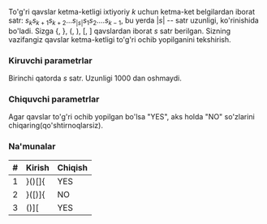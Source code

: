 To'g'ri qavslar ketma-ketligi ixtiyoriy $k$ uchun ketma-ket belgilardan iborat satr: $s_{k}s_{k+1}s_{k+2}...s_{|s|}s_{1}s_{2}....s_{k-1}$, bu yerda $|s|$ -- satr uzunligi, ko'rinishida bo'ladi.
Sizga {, }, (, ), [, ] qavslardan iborat $s$ satr berilgan. Sizning vazifangiz qavslar ketma-ketligi to'g'ri ochib yopilganini tekshirish.

### Kiruvchi parametrlar
Birinchi qatorda $s$ satr. Uzunligi 1000 dan oshmaydi.
### Chiquvchi parametrlar
Agar qavslar to'g'ri ochib yopilgan bo'lsa "YES", aks holda "NO" so'zlarini chiqaring(qo'shtirnoqlarsiz).

### Na'munalar

| #|Kirish   |Chiqish       |
|--|---------|--------------|
|1 | }()[]{  |YES           |
|2 | }([)]{  |NO            |
|3 |  ()][   |YES           |
